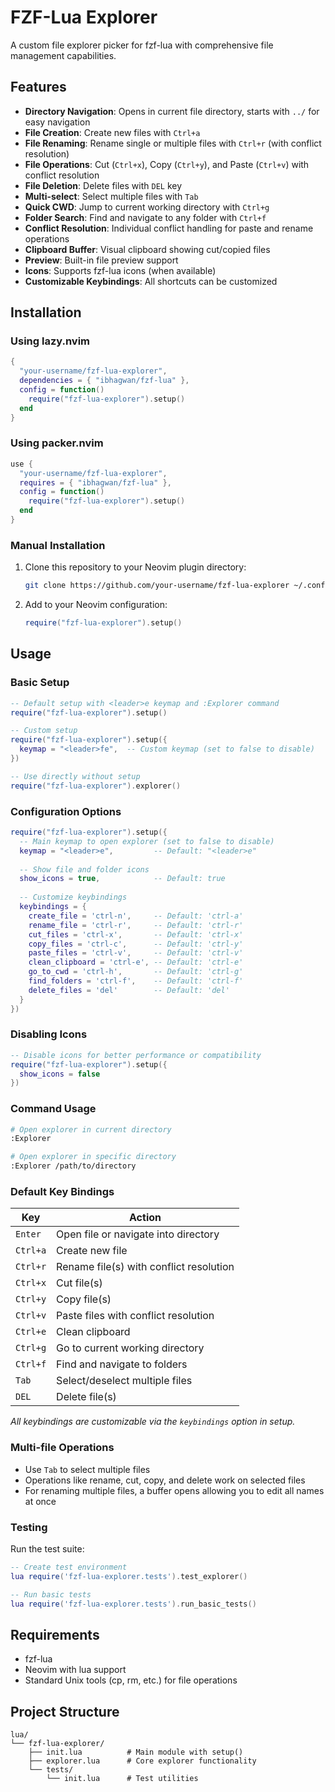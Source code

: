 # FZF-Lua Explorer

A custom file explorer picker for fzf-lua with comprehensive file management capabilities.

## Features

- **Directory Navigation**: Opens in current file directory, starts with `../` for easy navigation
- **File Creation**: Create new files with `Ctrl+a`
- **File Renaming**: Rename single or multiple files with `Ctrl+r` (with conflict resolution)
- **File Operations**: Cut (`Ctrl+x`), Copy (`Ctrl+y`), and Paste (`Ctrl+v`) with conflict resolution
- **File Deletion**: Delete files with `DEL` key
- **Multi-select**: Select multiple files with `Tab`
- **Quick CWD**: Jump to current working directory with `Ctrl+g`
- **Folder Search**: Find and navigate to any folder with `Ctrl+f`
- **Conflict Resolution**: Individual conflict handling for paste and rename operations
- **Clipboard Buffer**: Visual clipboard showing cut/copied files
- **Preview**: Built-in file preview support
- **Icons**: Supports fzf-lua icons (when available)
- **Customizable Keybindings**: All shortcuts can be customized

## Installation

### Using lazy.nvim

```lua
{
  "your-username/fzf-lua-explorer",
  dependencies = { "ibhagwan/fzf-lua" },
  config = function()
    require("fzf-lua-explorer").setup()
  end
}
```

### Using packer.nvim

```lua
use {
  "your-username/fzf-lua-explorer",
  requires = { "ibhagwan/fzf-lua" },
  config = function()
    require("fzf-lua-explorer").setup()
  end
}
```

### Manual Installation

1. Clone this repository to your Neovim plugin directory:
   ```bash
   git clone https://github.com/your-username/fzf-lua-explorer ~/.config/nvim/lua/fzf-lua-explorer
   ```

2. Add to your Neovim configuration:
   ```lua
   require("fzf-lua-explorer").setup()
   ```

## Usage

### Basic Setup

```lua
-- Default setup with <leader>e keymap and :Explorer command
require("fzf-lua-explorer").setup()

-- Custom setup
require("fzf-lua-explorer").setup({
  keymap = "<leader>fe",  -- Custom keymap (set to false to disable)
})

-- Use directly without setup
require("fzf-lua-explorer").explorer()
```

### Configuration Options

```lua
require("fzf-lua-explorer").setup({
  -- Main keymap to open explorer (set to false to disable)
  keymap = "<leader>e",         -- Default: "<leader>e"
  
  -- Show file and folder icons
  show_icons = true,            -- Default: true
  
  -- Customize keybindings
  keybindings = {
    create_file = 'ctrl-n',     -- Default: 'ctrl-a'
    rename_file = 'ctrl-r',     -- Default: 'ctrl-r'
    cut_files = 'ctrl-x',       -- Default: 'ctrl-x'
    copy_files = 'ctrl-c',      -- Default: 'ctrl-y'
    paste_files = 'ctrl-v',     -- Default: 'ctrl-v'
    clean_clipboard = 'ctrl-e', -- Default: 'ctrl-e'
    go_to_cwd = 'ctrl-h',       -- Default: 'ctrl-g'
    find_folders = 'ctrl-f',    -- Default: 'ctrl-f'
    delete_files = 'del'        -- Default: 'del'
  }
})
```

### Disabling Icons

```lua
-- Disable icons for better performance or compatibility
require("fzf-lua-explorer").setup({
  show_icons = false
})
```

### Command Usage

```bash
# Open explorer in current directory
:Explorer

# Open explorer in specific directory
:Explorer /path/to/directory
```

### Default Key Bindings

| Key | Action |
|-----|--------|
| `Enter` | Open file or navigate into directory |
| `Ctrl+a` | Create new file |
| `Ctrl+r` | Rename file(s) with conflict resolution |
| `Ctrl+x` | Cut file(s) |
| `Ctrl+y` | Copy file(s) |
| `Ctrl+v` | Paste files with conflict resolution |
| `Ctrl+e` | Clean clipboard |
| `Ctrl+g` | Go to current working directory |
| `Ctrl+f` | Find and navigate to folders |
| `Tab` | Select/deselect multiple files |
| `DEL` | Delete file(s) |

*All keybindings are customizable via the `keybindings` option in setup.*

### Multi-file Operations

- Use `Tab` to select multiple files
- Operations like rename, cut, copy, and delete work on selected files
- For renaming multiple files, a buffer opens allowing you to edit all names at once

### Testing

Run the test suite:

```lua
-- Create test environment
lua require('fzf-lua-explorer.tests').test_explorer()

-- Run basic tests
lua require('fzf-lua-explorer.tests').run_basic_tests()
```

## Requirements

- fzf-lua
- Neovim with lua support
- Standard Unix tools (cp, rm, etc.) for file operations

## Project Structure

```
lua/
└── fzf-lua-explorer/
    ├── init.lua          # Main module with setup()
    ├── explorer.lua      # Core explorer functionality
    └── tests/
        └── init.lua      # Test utilities
```